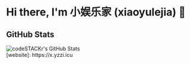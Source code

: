 # Hi there, I'm 小娱乐家 (xiaoyulejia) 👋 

## GitHub Stats

  <img align="left" alt="codeSTACKr's GitHub Stats" src="https://github-readme-stats.vercel.app/api?username=xiaoyulejia&show_icons=true&hide_border=false&title_color=ff652f&icon_color=FFE400&bg_color=09131B&text_color=ffffff&border_color=0c1a25" />
  
<br />
[website]: https://x.yzzi.icu
